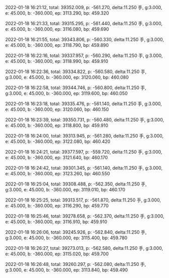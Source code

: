2022-01-18 16:21:12, total: 39352.009, p: -561.270, delta:11.250 手, g:3.000, e: 45.000, b: -360.000, ep: 3113.290, bp: 459.320

2022-01-18 16:21:33, total: 39315.295, p: -561.440, delta:11.250 手, g:3.000, e: 45.000, b: -360.000, ep: 3116.080, bp: 459.690

2022-01-18 16:21:55, total: 39343.806, p: -560.330, delta:11.250 手, g:3.000, e: 45.000, b: -360.000, ep: 3118.790, bp: 459.890

2022-01-18 16:22:16, total: 39337.957, p: -560.290, delta:11.250 手, g:3.000, e: 45.000, b: -360.000, ep: 3118.990, bp: 459.910

2022-01-18 16:22:36, total: 39334.822, p: -560.580, delta:11.250 手, g:3.000, e: 45.000, b: -360.000, ep: 3120.060, bp: 460.080

2022-01-18 16:22:58, total: 39344.746, p: -560.800, delta:11.250 手, g:3.000, e: 45.000, b: -360.000, ep: 3119.600, bp: 460.050

2022-01-18 16:23:18, total: 39335.476, p: -561.140, delta:11.250 手, g:3.000, e: 45.000, b: -360.000, ep: 3120.060, bp: 460.150

2022-01-18 16:23:39, total: 39350.731, p: -560.480, delta:11.250 手, g:3.000, e: 45.000, b: -360.000, ep: 3118.800, bp: 459.910

2022-01-18 16:24:00, total: 39313.945, p: -561.280, delta:11.250 手, g:3.000, e: 45.000, b: -360.000, ep: 3122.080, bp: 460.420

2022-01-18 16:24:21, total: 39377.597, p: -559.720, delta:11.250 手, g:3.000, e: 45.000, b: -360.000, ep: 3121.640, bp: 460.170

2022-01-18 16:24:42, total: 39301.345, p: -561.140, delta:11.250 手, g:3.000, e: 45.000, b: -360.000, ep: 3123.260, bp: 460.550

2022-01-18 16:25:04, total: 39308.488, p: -562.350, delta:11.250 手, g:3.000, e: 45.000, b: -360.000, ep: 3119.010, bp: 460.170

2022-01-18 16:25:25, total: 39313.517, p: -561.870, delta:11.250 手, g:3.000, e: 45.000, b: -360.000, ep: 3116.290, bp: 459.770

2022-01-18 16:25:46, total: 39278.658, p: -562.370, delta:11.250 手, g:3.000, e: 45.000, b: -360.000, ep: 3116.910, bp: 459.910

2022-01-18 16:26:06, total: 39245.926, p: -562.840, delta:11.250 手, g:3.000, e: 45.000, b: -360.000, ep: 3115.400, bp: 459.780

2022-01-18 16:26:27, total: 39273.013, p: -562.580, delta:11.250 手, g:3.000, e: 45.000, b: -360.000, ep: 3115.020, bp: 459.700

2022-01-18 16:26:48, total: 39260.297, p: -562.080, delta:11.250 手, g:3.000, e: 45.000, b: -360.000, ep: 3113.840, bp: 459.490